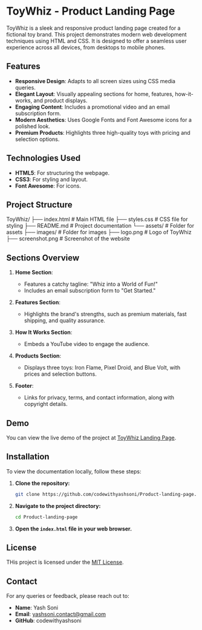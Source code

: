 # ToyWhiz - Product Landing Page

ToyWhiz is a sleek and responsive product landing page created for a fictional toy brand. This project demonstrates modern web development techniques using HTML and CSS. It is designed to offer a seamless user experience across all devices, from desktops to mobile phones.

## Features

- **Responsive Design**: Adapts to all screen sizes using CSS media queries.
- **Elegant Layout**: Visually appealing sections for home, features, how-it-works, and product displays.
- **Engaging Content**: Includes a promotional video and an email subscription form.
- **Modern Aesthetics**: Uses Google Fonts and Font Awesome icons for a polished look.
- **Premium Products**: Highlights three high-quality toys with pricing and selection options.

## Technologies Used

- **HTML5**: For structuring the webpage.
- **CSS3**: For styling and layout.
- **Font Awesome**: For icons.

## Project Structure

ToyWhiz/
├── index.html             # Main HTML file
├── styles.css             # CSS file for styling
├── README.md              # Project documentation
└── assets/                # Folder for assets
    ├── images/            # Folder for images
        ├── logo.png       # Logo of ToyWhiz
        ├── screenshot.png # Screenshot of the website

## Sections Overview

1. **Home Section**:
   - Features a catchy tagline: "Whiz into a World of Fun!"
   - Includes an email subscription form to "Get Started."

2. **Features Section**:
   - Highlights the brand's strengths, such as premium materials, fast shipping, and quality assurance.

3. **How It Works Section**:
   - Embeds a YouTube video to engage the audience.

4. **Products Section**:
   - Displays three toys: Iron Flame, Pixel Droid, and Blue Volt, with prices and selection buttons.

5. **Footer**:
   - Links for privacy, terms, and contact information, along with copyright details.

## Demo

You can view the live demo of the project at [ToyWhiz Landing Page](https://your-github-username.github.io/ToyWhiz/).

## Installation

To view the documentation locally, follow these steps:

1. **Clone the repository:**

   ```bash
   git clone https://github.com/codewithyashsoni/Product-landing-page.git
    ```

2. **Navigate to the project directory:**

    ```bash
    cd Product-landing-page
    ```

3. **Open the <code>index.html</code> file in your web browser.**

## License

THis project is licensed under the [MIT License](./LICENSE).

## Contact

For any queries or feedback, please reach out to:

- **Name**: Yash Soni
- **Email**: yashsoni.contact@gmail.com
- **GitHub**: codewithyashsoni

